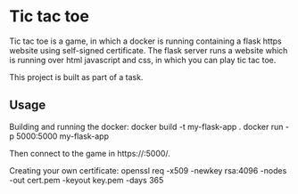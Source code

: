 # Tic tac toe

Tic tac toe is a game, in which a docker is running containing a flask https website using self-signed certificate.
The flask server runs a website which is running over html javascript and css, in which you can play tic tac toe.

This project is built as part of a task.

## Usage
Building and running the docker:
docker build -t my-flask-app .
docker run -p 5000:5000 my-flask-app

Then connect to the game in https://<your local ip>:5000/.

Creating your own certificate:
openssl req -x509 -newkey rsa:4096 -nodes -out cert.pem -keyout key.pem -days 365